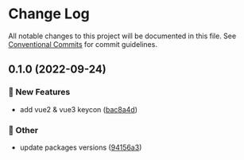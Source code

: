 # Change Log

All notable changes to this project will be documented in this file.
See [Conventional Commits](https://conventionalcommits.org) for commit guidelines.

## 0.1.0 (2022-09-24)


### :rocket: New Features

* add vue2 & vue3 keycon ([bac8a4d](https://github.com/daybrush/keycon/blob/master/packages/vue2-keycon/commit/bac8a4dbbb4aeb10a0ccb89a4a7858b7fb9b0ab5))


### :mega: Other

* update packages versions ([94156a3](https://github.com/daybrush/keycon/blob/master/packages/vue2-keycon/commit/94156a3c54665c3ea4db2c3babcdaf8ad67bd3d9))
